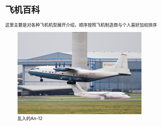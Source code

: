 # 飞机百科

这里主要是对各种飞机机型展开介绍，顺序按照飞机制造商与个人喜好加权排序

<figure>   <img src="./planes/an12-镇楼.jpg" width="400" loading=lazy />   <figcaption>乱入的An-12</figcaption> </figure>

